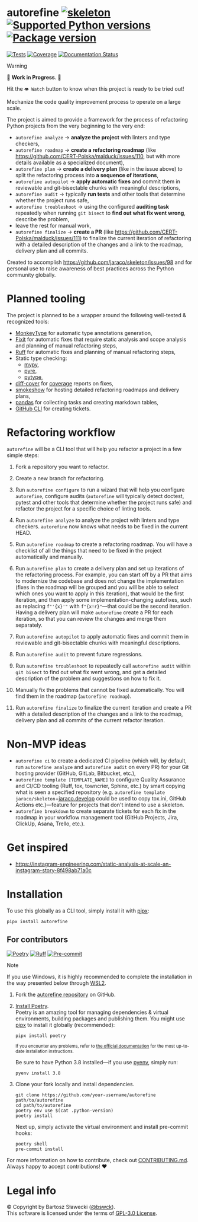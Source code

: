 # autorefine [![skeleton](https://img.shields.io/badge/0.0.2rc-83-g3b14b33-skeleton?label=%F0%9F%92%80%20bswck/skeleton&labelColor=black&color=grey&link=https%3A//github.com/bswck/skeleton)](https://github.com/bswck/skeleton/tree/0.0.2rc-83-g3b14b33) [![Supported Python versions](https://img.shields.io/pypi/pyversions/autorefine.svg?logo=python&label=Python)](https://pypi.org/project/autorefine/) [![Package version](https://img.shields.io/pypi/v/autorefine?label=PyPI)](https://pypi.org/project/autorefine/)

[![Tests](https://github.com/bswck/autorefine/actions/workflows/test.yml/badge.svg)](https://github.com/bswck/autorefine/actions/workflows/test.yml)
[![Coverage](https://coverage-badge.samuelcolvin.workers.dev/bswck/autorefine.svg)](https://coverage-badge.samuelcolvin.workers.dev/redirect/bswck/autorefine)
[![Documentation Status](https://readthedocs.org/projects/autorefine/badge/?version=latest)](https://autorefine.readthedocs.io/en/latest/?badge=latest)

> [!Warning]
> 🚧 **Work in Progress**. 🚧
>
> Hit the `👁 Watch` button to know when this project is ready to be tried out!

Mechanize the code quality improvement process to operate on a large scale.

The project is aimed to provide a framework for the process of refactoring Python projects
from the very beginning to the very end:
- `autorefine analyze` → **analyze the project** with linters and type checkers,
- `autorefine roadmap` → **create a refactoring roadmap** (like https://github.com/CERT-Polska/malduck/issues/110, but with more details available as a specialized document),
- `autorefine plan` → **create a delivery plan** (like in the issue above) to split the refactoring process into **a sequence of iterations**,
- `autorefine autopilot` → **apply automatic fixes** and commit them in reviewable and git-bisectable chunks with meaningful descriptions,
- `autorefine audit` → typically **run tests** and other tools that determine whether the project runs safe,
- `autorefine troubleshoot` → using the configured **auditing task** repeatedly when running `git bisect` to **find out what fix went wrong**, describe the problem,
- leave the rest for manual work,
- `autorefine finalize` → **create a PR** (like https://github.com/CERT-Polska/malduck/issues/111) to finalize the current iteration of refactoring with a detailed description of the changes and a link to the roadmap, delivery plan and all commits.

Created to accomplish https://github.com/jaraco/skeleton/issues/98 and for personal use to raise awareness of best practices across the Python community globally.

# Planned tooling
The project is planned to be a wrapper around the following well-tested & recognized tools:
- [MonkeyType](https://github.com/Instagram/MonkeyType#readme) for automatic type annotations generation,
- [Fixit](https://github.com/Instagram/Fixit#readme) for automatic fixes that require static analysis and scope analysis and planning of manual refactoring steps,
- [Ruff](https://github.com/astral-sh/ruff#readme) for automatic fixes and planning of manual refactoring steps,
- Static type checking:
  - [mypy](https://github.com/python/mypy#readme),
  - [pyre](https://github.com/facebook/pyre-check#readme),
  - [pytype](https://github.com/google/pytype#readme),
- [diff-cover](https://github.com/Bachmann1234/diff_cover#readme) for [coverage](https://github.com/nedbat/coverage#readme) reports on fixes,
- [smokeshow](https://github.com/samuelcolvin/smokeshow#readme) for hosting detailed refactoring roadmaps and delivery plans,
- [pandas](https://github.com/pandas-dev/pandas) for collecting tasks and creating markdown tables,
- [GitHub CLI](https://cli.github.com/) for creating tickets.

# Refactoring workflow
`autorefine` will be a CLI tool that will help you refactor a project in a few simple steps:

1. Fork a repository you want to refactor.

2. Create a new branch for refactoring.

3. Run `autorefine configure` to run a wizard that will help you configure `autorefine`, configure audits (`autorefine` will typically detect doctest, pytest and other tools that determine whether the project runs safe) and refactor the project for a specific choice of linting tools.

4. Run `autorefine analyze` to analyze the project with linters and type checkers. `autorefine` now knows what needs to be fixed in the current HEAD.

5. Run `autorefine roadmap` to create a refactoring roadmap. You will have a checklist of all the things that need to be fixed in the project automatically and manually.

6. Run `autorefine plan` to create a delivery plan and set up iterations of the refactoring process. For example, you can start off by a PR that aims to modernize the codebase and does not change the implementation (fixes in the roadmap will be grouped and you will be able to select which ones you want to apply in this iteration), that would be the first iteration, and then apply some implementation-changing autofixes, such as replacing `f"'{x}'"` with `f"{x!r}"`—that could be the second iteration. Having a delivery plan will make `autorefine` create a PR for each iteration, so that you can review the changes and merge them separately.

7. Run `autorefine autopilot` to apply automatic fixes and commit them in reviewable and git-bisectable chunks with meaningful descriptions.

8. Run `autorefine audit` to prevent future regressions.

9. Run `autorefine troubleshoot` to repeatedly call `autorefine audit` within `git bisect` to find out what fix went wrong, and get a detailed description of the problem and suggestions on how to fix it.

10. Manually fix the problems that cannot be fixed automatically. You will find them in the roadmap (`autorefine roadmap`).

11. Run `autorefine finalize` to finalize the current iteration and create a PR with a detailed description of the changes and a link to the roadmap, delivery plan and all commits of the current refactor iteration.

# Non-MVP ideas
- `autorefine ci` to create a dedicated CI pipeline (which will, by default, run `autorefine analyze` and `autorefine audit` on every PR) for your Git hosting provider (GitHub, GitLab, Bitbucket, etc.),
- `autorefine template [TEMPLATE_NAME]` to configure Quality Assurance and CI/CD tooling (Ruff, tox, towncrier, Sphinx, etc.) by smart copying what is seen a specified repository (e.g. `autorefine template jaraco/skeleton`+[jaraco.develop](https://github.com/jaraco/jaraco.develop) could be used to copy tox.ini, GitHub Actions etc.)—feature for projects that don't intend to use a skeleton.
- `autorefine breakdown` to create separate tickets for each fix in the roadmap in your workflow management tool (GitHub Projects, Jira, ClickUp, Asana, Trello, etc.).

# Get inspired
- https://instagram-engineering.com/static-analysis-at-scale-an-instagram-story-8f498ab71a0c

# Installation
To use this globally as a CLI tool, simply install it with [pipx](https://github.com/pypa/pipx):

```shell
pipx install autorefine
```

## For contributors
[![Poetry](https://img.shields.io/endpoint?url=https://python-poetry.org/badge/v0.json)](https://python-poetry.org/)
[![Ruff](https://img.shields.io/endpoint?url=https://raw.githubusercontent.com/astral-sh/ruff/main/assets/badge/v2.json)](https://github.com/astral-sh/ruff)
[![Pre-commit](https://img.shields.io/badge/pre--commit-enabled-brightgreen?logo=pre-commit&logoColor=white)](https://github.com/pre-commit/pre-commit)
<!--
This section was generated from bswck/skeleton@0.0.2rc-83-g3b14b33.
Instead of changing this particular file, you might want to alter the template:
https://github.com/bswck/skeleton/tree/0.0.2rc-83-g3b14b33/project/README.md.jinja
-->
> [!Note]
> If you use Windows, it is highly recommended to complete the installation in the way presented below through [WSL2](https://learn.microsoft.com/en-us/windows/wsl/install).
1.  Fork the [autorefine repository](https://github.com/bswck/autorefine) on GitHub.

1.  [Install Poetry](https://python-poetry.org/docs/#installation).<br/>
    Poetry is an amazing tool for managing dependencies & virtual environments, building packages and publishing them.
    You might use [pipx](https://github.com/pypa/pipx#readme) to install it globally (recommended):

    ```shell
    pipx install poetry
    ```

    <sub>If you encounter any problems, refer to [the official documentation](https://python-poetry.org/docs/#installation) for the most up-to-date installation instructions.</sub>

    Be sure to have Python 3.8 installed—if you use [pyenv](https://github.com/pyenv/pyenv#readme), simply run:

    ```shell
    pyenv install 3.8
    ```

1.  Clone your fork locally and install dependencies.

    ```shell
    git clone https://github.com/your-username/autorefine path/to/autorefine
    cd path/to/autorefine
    poetry env use $(cat .python-version)
    poetry install
    ```

    Next up, simply activate the virtual environment and install pre-commit hooks:

    ```shell
    poetry shell
    pre-commit install
    ```

For more information on how to contribute, check out [CONTRIBUTING.md](https://github.com/bswck/autorefine/blob/HEAD/CONTRIBUTING.md).<br/>
Always happy to accept contributions! ❤️

# Legal info
© Copyright by Bartosz Sławecki ([@bswck](https://github.com/bswck)).
<br />This software is licensed under the terms of [GPL-3.0 License](https://github.com/bswck/autorefine/blob/HEAD/LICENSE).
